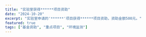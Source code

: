 ```yaml
---
title: "实验室获得******项目资助"
date: "2024-10-20"
excerpt: "实验室申请的'******'项目获得******项目资助，资助金额500元。"
featured: true
tags: ["基金资助", "重点项目", "环境监测"]
---
```

